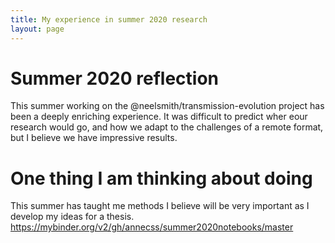 ```yaml
---
title: My experience in summer 2020 research 
layout: page 
---
```



# Summer 2020 reflection
This summer working on the @neelsmith/transmission-evolution project has been a deeply enriching experience. It was difficult to predict wher eour research would go, and how we adapt to the challenges of a remote format, but I believe we have  impressive results. 
# One thing I am thinking about doing 
This summer has taught me methods I believe will be very important as I develop my ideas for a thesis.
https://mybinder.org/v2/gh/annecss/summer2020notebooks/master
